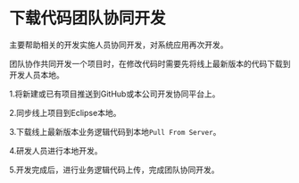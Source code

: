 # 下载代码团队协同开发

主要帮助相关的开发实施人员协同开发，对系统应用再次开发。

团队协作共同开发一个项目时，在修改代码时需要先将线上最新版本的代码下载到开发人员本地。

1.将新建或已有项目推送到GitHub或本公司开发协同平台上。

2.同步线上项目到Eclipse本地。

3.下载线上最新版本业务逻辑代码到本地`Pull From Server`。

4.研发人员进行本地开发。

5.开发完成后，进行业务逻辑代码上传，完成团队协同开发。

